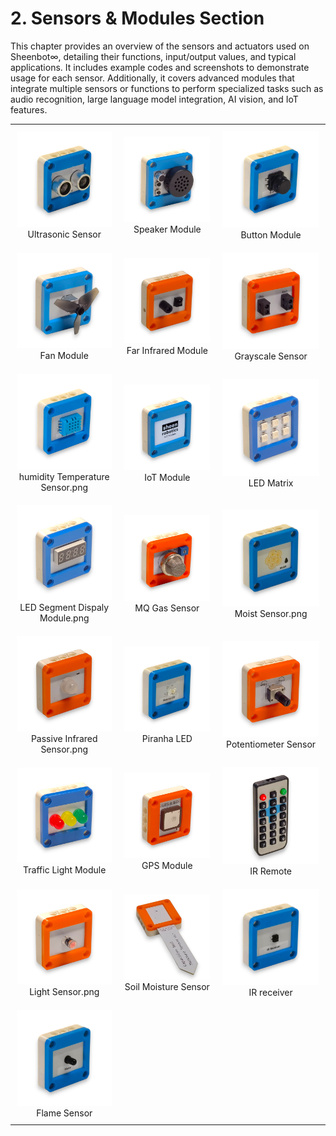 

# 2. Sensors & Modules Section

This chapter provides an overview of the sensors and actuators used on Sheenbot∞, detailing their functions, input/output values, and typical applications. It includes example codes and screenshots to demonstrate usage for each sensor. Additionally, it covers advanced modules that integrate multiple sensors or functions to perform specialized tasks such as audio recognition, large language model integration, AI vision, and IoT features.

<table style="width: 100%; border-collapse: collapse; text-align: center;">
  <tbody>
    <tr>
      <td style="padding: 10px;">
        <img src="https://github.com/LovejoyMhishi/sheenbot-manual/raw/main/images/a.png" alt="a.png" width="220" /><br />
        Ultrasonic Sensor
      </td>
      <td style="padding: 10px;">
        <img src="https://github.com/LovejoyMhishi/sheenbot-manual/raw/main/images/b.png" alt="b.png" width="220" /><br />
        Speaker Module
      </td>
      <td style="padding: 10px;">
        <img src="https://github.com/LovejoyMhishi/sheenbot-manual/raw/main/images/c.png" alt="c.png" width="220" /><br />
        Button Module
      </td>
    </tr>
    <tr>
      <td style="padding: 10px;">
        <img src="https://github.com/LovejoyMhishi/sheenbot-manual/raw/main/images/d.png" alt="d.png" width="220" /><br />
        Fan Module
      </td>
      <td style="padding: 10px;">
        <img src="https://github.com/LovejoyMhishi/sheenbot-manual/raw/main/images/e.png" alt="e.png" width="220" /><br />
        Far Infrared Module
      </td>
      <td style="padding: 10px;">
        <img src="https://github.com/LovejoyMhishi/sheenbot-manual/raw/main/images/Grayscale.png" alt="Grayscale.png" width="220" /><br />
        Grayscale Sensor
      </td>
    </tr>
    <tr>
      <td style="padding: 10px;">
        <img src="https://github.com/LovejoyMhishi/sheenbot-manual/raw/main/images/humid.png" alt="humid.png" width="220" /><br />
        humidity Temperature Sensor.png
      </td>
      <td style="padding: 10px;">
        <img src="https://github.com/LovejoyMhishi/sheenbot-manual/raw/main/images/IoTModule.png" alt="IoTModule.png" width="220" /><br />
        IoT Module
      </td>
      <td style="padding: 10px;">
        <img src="https://github.com/LovejoyMhishi/sheenbot-manual/raw/main/images/LEDMatrix.png" alt="LEDMatrix.png" width="220" /><br />
        LED Matrix
      </td>
    </tr>
    <tr>
      <td style="padding: 10px;">
        <img src="https://github.com/LovejoyMhishi/sheenbot-manual/raw/main/images/LEDModule.png" alt="LEDModule.png" width="220" /><br />
        LED Segment Dispaly Module.png
      </td>
      <td style="padding: 10px;">
        <img src="https://github.com/LovejoyMhishi/sheenbot-manual/raw/main/images/MQSensor.png" alt="MQSensor.png" width="220" /><br />
        MQ Gas Sensor
      </td>
      <td style="padding: 10px;">
        <img src="https://github.com/LovejoyMhishi/sheenbot-manual/raw/main/images/MoistSensor.png" alt="MoistSensor.png" width="220" /><br />
        Moist Sensor.png
      </td>
    </tr>
    <tr>
      <td style="padding: 10px;">
        <img src="https://github.com/LovejoyMhishi/sheenbot-manual/raw/main/images/PassivSensor.png" alt="PassivSensor.png" width="220" /><br />
        Passive Infrared Sensor.png
      </td>
      <td style="padding: 10px;">
        <img src="https://github.com/LovejoyMhishi/sheenbot-manual/raw/main/images/Piranha.png" alt="Piranha.png" width="220" /><br />
        Piranha LED
      </td>
      <td style="padding: 10px;">
        <img src="https://github.com/LovejoyMhishi/sheenbot-manual/raw/main/images/PotentiometerSensor.png" alt="PotentiometerSensor.png" width="220" /><br />
        Potentiometer Sensor
      </td>
    </tr>
    <tr>
      <td style="padding: 10px;">
        <img src="https://github.com/LovejoyMhishi/sheenbot-manual/raw/main/images/RGB.png" alt="RGB.png" width="220" /><br />
        Traffic Light Module
      </td>
      <td style="padding: 10px;">
        <img src="https://github.com/LovejoyMhishi/sheenbot-manual/raw/main/images/Receiver.png" alt="Receiver.png" width="220" /><br />
        GPS Module
      </td>
      <td style="padding: 10px;">
        <img src="https://github.com/LovejoyMhishi/sheenbot-manual/raw/main/images/Remote.png" alt="Remote.png" width="220" /><br />
        IR Remote
      </td>
    </tr>
    <tr>
      <td style="padding: 10px;">
        <img src="https://github.com/LovejoyMhishi/sheenbot-manual/raw/main/images/Sensor.png" alt="Sensor.png" width="220" /><br />
        Light Sensor.png
      </td>
      <td style="padding: 10px;">
        <img src="https://github.com/LovejoyMhishi/sheenbot-manual/raw/main/images/Soil.png" alt="Soil.png" width="220" /><br />
        Soil Moisture Sensor
      </td>
      <td style="padding: 10px;">
        <img src="https://github.com/LovejoyMhishi/sheenbot-manual/raw/main/images/receiver.png" alt="ultrasonic.png" width="220" /><br />
        IR receiver
      </td>
    </tr>
      <td style="padding: 10px;">
        <img src="https://github.com/LovejoyMhishi/sheenbot-manual/raw/main/images/Flame.png" alt="ultrasonic.png" width="220" /><br />
        Flame Sensor
      </td>
  </tbody>
</table>
